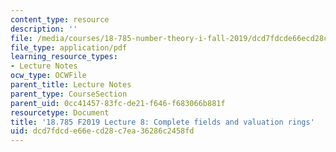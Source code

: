 ```yaml
---
content_type: resource
description: ''
file: /media/courses/18-785-number-theory-i-fall-2019/dcd7fdcde66ecd28c7ea36286c2458fd_MIT18_785F19_lec8.pdf
file_type: application/pdf
learning_resource_types:
- Lecture Notes
ocw_type: OCWFile
parent_title: Lecture Notes
parent_type: CourseSection
parent_uid: 0cc41457-83fc-de21-f646-f683066b881f
resourcetype: Document
title: '18.785 F2019 Lecture 8: Complete fields and valuation rings'
uid: dcd7fdcd-e66e-cd28-c7ea-36286c2458fd
---
```

